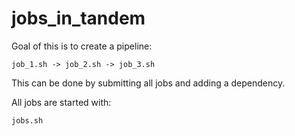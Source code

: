 # jobs_in_tandem

Goal of this is to create a pipeline:

```
job_1.sh -> job_2.sh -> job_3.sh
```

This can be done by submitting all jobs and adding a dependency.

All jobs are started with:

```
jobs.sh
```



